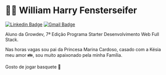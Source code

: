 # :man_technologist: William Harry Fensterseifer

[![Linkedin Badge](https://img.shields.io/badge/-LinkedIn-blue?style=for-the-badge&logo=Linkedin&logoColor=white&link=https://www.linkedin.com/in/william-fensterseifer-467170198/)](https://www.linkedin.com/in/william-fensterseifer-467170198/)
[![Gmail Badge](https://img.shields.io/badge/-Gmail-c14438?style=for-the-badge&logo=Gmail&logoColor=white&link=mailto:will.fenster@gmail.com)](mailto:will.fenster@gmail.com)

Aluno da Growdev, 7ª Edição Programa Starter Desenvolvimento Web Full Stack.

Nas horas vagas sou pai da Princesa Marina Cardoso, casado com a Késia meu amor 👪, sou muito apaixonado pela minha Família.

Gosto de jogar basquete 🏀


<!--
**WillFens/WillFens** is a ✨ _special_ ✨ repository because its `README.md` (this file) appears on your GitHub profile.

Here are some ideas to get you started:

- 🔭 I’m currently working on 
- 🌱 I’m currently learning ...
- 👯 I’m looking to collaborate on ...
- 🤔 I’m looking for help with ...
- 💬 Ask me about ...
- 📫 How to reach me: ...
- 😄 Pronouns: ...
- ⚡ Fun fact: ...
-->
